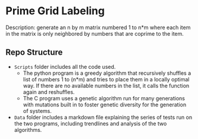 # Prime Grid Labeling
Description: generate an n by m matrix numbered 1 to n*m where each item in the matrix is only neighbored by numbers that are coprime to the item.

## Repo Structure
- `Scripts` folder includes all the code used. 
    - The python program is a greedy algorithm that recursively shuffles a list of numbers 1 to (n*m) and tries to place them in a locally optimal way. If there are no available numbers in the list, it calls the function again and reshuffles.
    - The C program uses a genetic algorithm run for many generations with mutations built in to foster genetic diversity for the generation of systems.
- `Data` folder includes a markdown file explaining the series of tests run on the two programs, including trendlines and analysis of the two algorithms.